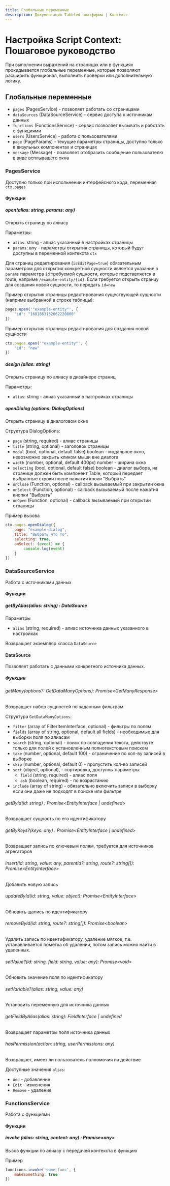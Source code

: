 ```yaml
---
title: Глобальные переменные
description: Документация Tabbled платформы | Контекст
---
```


# Настройка Script Context: Пошаговое руководство

При выполнении выражений на страницах или в функциях прокидывается глобальные переменные, 
которые позволяют расширить функционал, выполнить проверки или дополнительную логику.

## Глобальные переменные

* `pages` (PagesService) - позволяет работать со страницами
* `dataSources` (DataSourceService) - сервис доступа к источникам данных
* `functions` (FunctionsService) - сервис позволяет вызывать и работать с функциями
* `users` (UsersService) - работа с пользователями
* `page` (PageParams) - текущие параметры страницы, доступно только в визульных компонентах и страницах
* `message` (Message) - позволяет отобразить сообщение пользователю в виде всплыващего окна


### PagesService

Доступно только при испольнении интерфейсного кода, переменная `ctx.pages`

#### Функции

##### open(alias: string, params: any)
Открыть страницу по алиасу

Параметры:
* `alias`: string - алиас указанный в настройках страницы
* `params`: any - параметры открытия страницы, который будут доступны в переменной контекста `ctx`

Для страниц редактирования (`isEditPage=true`) обязательным параметром для открытия конкретной сущности является указание в `params` параметра `id` требуемой сущности, которые подставляется в route, наприме `/example-entity/{id}`. Если требуется открыть странцу для создания новой сущности, то передать `id=new`

Пример открытия страницы редактирования существующей сущности (наприме выбранной в строке таблицы):
```js
pages.open('"example-entity"', {
    "id": "1681863152662220800"
})
```
Пример открытия страницы редактирования для создания новой сущности
```js
ctx.pages.open('"example-entity"', {
    "id": "new"
})
```

##### design (alias: string)

Открыть страницу по алиасу в дизайнере страниц

Параметры:
* `alias`: string - алиас указанный в настройках страницы

##### openDialog (options: DialogOptions)

Открыть страницу в диалоговом окне

Структура DialogOptions:

* `page` (string, required) - алиас страницы 
* `title` (string, optional) - заголовок страницы
* `modal` (bool, optional, default false) boolean - модальное окно, невозможно закрыть кликом мыши вне диалога
* `width` (number, optional, default 400px) number - ширина окна
* `selecting` (bool, optional, default false) boolean - диалог выбора, на странице должен быть компонент Table, который передает выбранные строки после нажатия кноки "Выбрать"
* `onClose` (Function, optional) - callback вызываемый при закрытии окна
* `onSelect` (Function, optional) - callback вызываемый после нажатия кнопки "Выбрать"
* `onOpen` (Function, optional) - callback вызываемый при открытии страницы

Пример вызова
```js
ctx.pages.openDialog({
    page: "example-dialog",
    title: "Выбрать что то",
    selecting: true,
    onSelect: (event) => {
        console.log(event)
    }
})
```

### DataSourceService

Работа с источниками данных

#### Функции

##### getByAlias(alias: string) : DataSource

Параметры

* `alias` (string, required) - алиас источника данных указанного в настройках

Возвращает экземпляр класса `DataSource`

#### DataSource

Позволяет работать с данными конкретного источника данных.

##### Функции

###### getMany(options?: GetDataManyOptions): Promise\<GetManyResponse\>

Возвращает набор сущностей по заданным фильтрам

Структура `GetDataManyOptions`:
* `filter` (array of FilterItemInterface, optional) - фильтры по полям
* `fields` (array of string, optional, default all fields) - необходимые для выборки поля по алиасам
* `search` (string, optional) - поиск по совпадения текста, действуте только для полей с установленным полнотекстовым поиском
* `take` (number, optional, default 100) - ограничение по кол-ву записей в выборке
* `skip` (number, optional, default 0) - пропустить кол-во записей 
* `sort` (object, optional), - сортировка, доступны параметры: 
  * `field` (string, required) - алиас поля
  * `ask` (boolean,  required) - по возрастанию 
* `include` (array of string) - обязательно включить записи в выборку если они даже не подходят в поиске или фильтре


###### getById(id: string) : Promise\<EntityInterface | undefined\>

Возвращает сущность по его идентификатору

###### getByKeys?(keys: any) : Promise\<EntityInterface | undefined\>

Возвращает запись по ключевым полям, требуется для источников агрегаторов

###### insert(id: string, value: any, parentId?: string, route?: string[]): Promise\<EntityInterface\>

Добавить новую запись

###### updateById(id: string, value: object): Promise\<EntityInterface\>

Обновить щапись по идентификатору

###### removeById(id: string, route?: string[]): Promise\<boolean\>

Удалить запись по идентификатору, удаление мягкое, т.е. устанавливается пометка об удалении, потом запись можно найти в удаленных.

###### setValue?(id: string, field: string, value: any): Promise\<void\>

Обновить значение поля по идентификатору

###### setVariable?(alias: string, value: any)

Установить переменную для источника данных

###### getFieldByAlias(alias: string): FieldInterface | undefined

Возвращает параметры поля источника данных

###### hasPermission(action: string, userPermissions: any)

Возвращает, имеет ли пользователь полномочия на действие

Доступные значения `alias`:
* `Add` - добавление
* `Edit` - изменения
* `Remove` - удаление

### FunctionsService

Работа с функциями

#### Функции

##### invoke (alias: string, context: any) : Promise\<any\>

Вызов функции по алиасу с передачей контекста в функцию

Пример

```js
functions.invoke('some-func', {
    makeSomething: true
})
```
